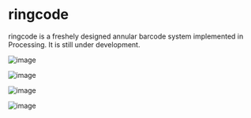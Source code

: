 # ringcode
ringcode is a freshely designed annular barcode system implemented in Processing. It is still under development. 

![image](http://github.com/zyanglken/ringcode/raw/master/images/demo1.png)

![image](http://github.com/zyanglken/ringcode/raw/master/images/demo2.png)

![image](http://github.com/zyanglken/ringcode/raw/master/images/demo3.png)

![image](http://github.com/zyanglken/ringcode/raw/master/images/demo4.png)
